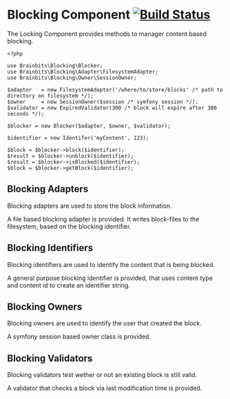 Blocking Component [![Build Status](https://travis-ci.org/brainbits/blocking.png?branch=master)](https://travis-ci.org/brainbits/blocking)
==================
The Locking Component provides methods to manager content based blocking.

    <?php

    use Brainbits\Blocking\Blocker;
    use Brainbits\Blocking\Adapter\FilesystemAdapter;
    use Brainbits\Blocking\Owner\SessionOwner;

    $adapter   = new FilesystemAdapter('/where/to/store/blocks' /* path to directory on filesystem */);
    $owner     = new SessionOwner($session /* symfony session */);
    $validator = new ExpiredValidator(300 /* block will expire after 300 seconds */);

    $blocker = new Blocker($adapter, $owner, $validator);

    $identifier = new Identifer('myContent', 123);

    $block = $blocker->block($identifier);
    $result = $blocker->unblock($identifier);
    $result = $blocker->isBlocked($identifier);
    $block = $blocker->getBlock($identifier);

Blocking Adapters
-----------------
Blocking adapters are used to store the block information.

A file based blocking adapter is provided.
It writes block-files to the filesystem, based on the blocking identifier.

Blocking Identifiers
--------------------
Blocking identifiers are used to identify the content that is being blocked.

A general purpose blocking identifier is provided, that uses content type and
content id to create an identifier string.

Blocking Owners
---------------
Blocking owners are used to identify the user that created the block.

A symfony session based owner class is provided.

Blocking Validators
-------------------
Blocking validators test wether or not an existing block is still valid.

A validator that checks a block via last modification time is provided.